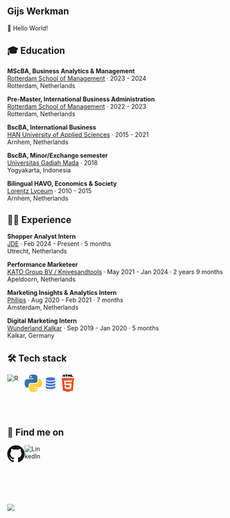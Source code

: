 ## Gijs Werkman

👋 Hello World!

## 🎓 Education

**MScBA, Business Analytics & Management**  
[Rotterdam School of Management](https://www.rsm.nl/) · 2023 - 2024  
Rotterdam, Netherlands

**Pre-Master, International Business Administration**  
[Rotterdam School of Management](https://www.rsm.nl/) · 2022 - 2023  
Rotterdam, Netherlands

**BscBA, International Business**  
[HAN University of Applied Sciences](https://www.hanuniversity.com/en/) · 2015 - 2021  
Arnhem, Netherlands

**BscBA, Minor/Exchange semester**  
[Universitas Gadjah Mada](https://ugm.ac.id/en/) · 2018  
Yogyakarta, Indonesia

**Bilingual HAVO, Economics & Society**  
[Lorentz Lyceum](https://lorentzlyceum.nl/) · 2010 - 2015  
Arnhem, Netherlands


## 👨‍💻 Experience

**Shopper Analyst Intern**  
[JDE](https://www.jdepeets.com/) · Feb 2024 - Present · 5 months  
Utrecht, Netherlands

**Performance Marketeer**  
[KATO Group BV / Knivesandtools](https://knivesandtools.com/) · May 2021 - Jan 2024 · 2 years 9 months  
Apeldoorn, Netherlands

**Marketing Insights & Analytics Intern**  
[Philips](https://www.philips.com/) · Aug 2020 - Feb 2021 · 7 months  
Amsterdam, Netherlands

**Digital Marketing Intern**  
[Wunderland Kalkar](https://www.wunderlandkalkar.eu/) · Sep 2019 - Jan 2020 · 5 months  
Kalkar, Germany

## 🛠️ Tech stack

<div style="display: inline-block;">
    <a href="https://www.r-project.org/" target="_blank"> 
        <img align="left" alt="R" width="40px" src="https://www.r-project.org/logo/Rlogo.svg"/>
    </a>
    <a href="https://www.python.org/" target="_blank"> 
        <img align="left" alt="Python" width="40px" src="https://github.com/Aakarsh-B/trying-repos/blob/master/python-5.svg?raw=true"/>
    </a>
    <a href="https://sqlite.org/" target="_blank"> 
        <img align="left" alt="SQL" width="40px" src="https://raw.githubusercontent.com/github/explore/80688e429a7d4ef2fca1e82350fe8e3517d3494d/topics/sql/sql.png"/>
    </a>
    <a href="https://www.w3.org/html/" target="_blank"> 
        <img align="left" alt="HTML5" width="40px" src="https://raw.githubusercontent.com/github/explore/80688e429a7d4ef2fca1e82350fe8e3517d3494d/topics/html/html.png"/>
    </a>
</div>
<br />

<br><br>

## 👋 Find me on

<div style="display: inline-block;">
    <a href="https://github.com/GijsWerkman/" style="margin-right: 20px;"> 
        <img align="left" alt="GitHub" width="40px" src="https://raw.githubusercontent.com/github/explore/78df643247d429f6cc873026c0622819ad797942/topics/github/github.png"/>
    </a>
    <a href="https://www.linkedin.com/in/gijs-werkman/" style="margin-left: 20px;"> 
        <img align="left" alt="LinkedIn" width="40px" src="https://content.linkedin.com/content/dam/me/business/en-us/amp/brand-site/v2/bg/LI-Bug.svg.original.svg"/>
    </a>
</div>

<br><br>
<br><br>

<a href="https://visitorbadge.io/status?path=https%3A%2F%2Fgithub.com%2FGijsWerkman">
    <img src="https://api.visitorbadge.io/api/visitors?path=https%3A%2F%2Fgithub.com%2FGijsWerkman&label=Visitors&countColor=%23d9e3f0&style=flat-square" />
</a>
